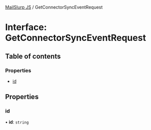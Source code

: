[MailSlurp JS](../README.md) / GetConnectorSyncEventRequest

# Interface: GetConnectorSyncEventRequest

## Table of contents

### Properties

- [id](GetConnectorSyncEventRequest.md#id)

## Properties

### id

• **id**: `string`
